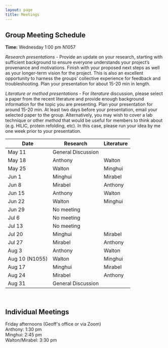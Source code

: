 ```yaml
---
layout: page
title: Meetings
---
```


## Group Meeting Schedule
**Time:** Wednesday 1:00 pm N1057<br/>


*Research presentations* - Provide an update on your research, starting with sufficient background to ensure everyone understands your project’s provenance and motivations. Finish with your proposed next steps as well as your longer-term vision for the project. This is also an excellent opportunity to harness the groups’ collective experience for feedback and troubleshooting. Plan your presentation for about 15-20 min in length.<br/>

*Literature or method presentations* - For *literature* discussion, please select a paper from the recent literature and provide enough background information for the topic you are presenting. Plan your presentation for around 15-20 min. At least two days before your presentation, email your selected paper to the group. Alternatively, you may wish to cover a lab technique or other *method* that would be useful for members to think about (e.g. HILIC, protein refolding, etc). In this case, please run your idea by me one week prior to your presentation.<br/>

<table>
  <thead>
    <tr>
      <th>Date</th>
      <th>Research</th>
      <th>Literature</th>
    </tr>
  </thead>
  <tbody>
    <tr>
      <td>May 11</td>
      <td>General Discussion</td>
      <td></td>
    </tr>
    <tr>
      <td>May 18</td>
      <td>Anthony</td>
      <td>Walton</td>
    </tr>
    <tr>
      <td>May 25</td>
      <td>Walton</td>
      <td>Minghui</td>
    </tr>
    <tr>
      <td>Jun 1</td>
      <td>Minghui</td>
      <td>Mirabel</td>
    </tr>
    <tr>
      <td>Jun 8</td>
      <td>Mirabel</td>
      <td>Anthony</td>
    </tr>
    <tr>
      <td>Jun 15</td>
      <td>Anthony</td>
      <td>Walton</td>
    </tr>
    <tr>
      <td>Jun 22</td>
      <td>Walton</td>
      <td>Minghui</td>
    </tr>
    <tr>
      <td>Jun 29</td>
      <td>No meeting</td>
      <td></td>
    </tr>
    <tr>
      <td>Jul 6</td>
      <td>No meeting</td>
      <td></td>
    </tr>
    <tr>
      <td>Jul 13</td>
      <td>No meeting</td>
      <td></td>
    </tr>
    <tr>
      <td>Jul 20</td>
      <td>Minghui</td>
      <td>Mirabel</td>
    </tr>
    <tr>
      <td>Jul 27</td>
      <td>Mirabel</td>
      <td>Anthony</td>
    </tr>
    <tr>
      <td>Aug 3</td>
      <td>Anthony</td>
      <td>Walton</td>
    </tr>
    <tr>
      <td>Aug 10 (N1055)</td>
      <td>Walton</td>
      <td>Minghui</td>
    </tr>
    <tr>
      <td>Aug 17</td>
      <td>Minghui</td>
      <td>Mirabel</td>
    </tr>
    <tr>
      <td>Aug 24</td>
      <td>Mirabel</td>
      <td>Anthony</td>
    </tr>
    <tr>
      <td>Aug 31</td>
      <td>General Discussion</td>
      <td></td>
    </tr>
  </tbody>
</table>

<br/>

## Individual Meetings
Friday afternoons (Geoff's office or via Zoom)<br/>
Anthony: 1:30 pm<br/>
Minghui: 2:45 pm<br/>
Walton/Mirabel: 3:30 pm





